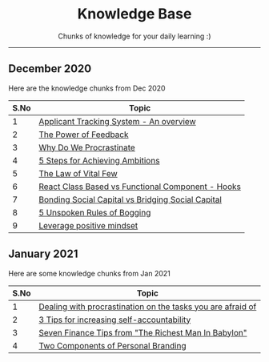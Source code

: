 <h1 align="center">Knowledge Base</h1>

<p align="center">Chunks of knowledge for your daily learning :)</p>

***

## December 2020

Here are the knowledge chunks from Dec 2020

| S.No   |      Topic      |
|--------|-----------------|
| 1      | [Applicant Tracking System - An overview](./Dec2020/1/) | 
| 2      | [The Power of Feedback](./Dec2020/2/) | 
| 3      | [Why Do We Procrastinate](./Dec2020/3/) |
| 4      | [5 Steps for Achieving Ambitions](./Dec2020/4/) |
| 5      | [The Law of Vital Few](./Dec2020/5/) |
| 6      | [React Class Based vs Functional Component - Hooks](./Dec2020/6/) |
| 7      | [Bonding Social Capital vs Bridging Social Capital](./Dec2020/7/) |
| 8      | [5 Unspoken Rules of Bogging](./Dec2020/8/) |
| 9      | [Leverage positive mindset](./Dec2020/9/) |

## January 2021

Here are some knowledge chunks from Jan 2021

| S.No   |      Topic      |
|--------|-----------------|
| 1      | [Dealing with procrastination on the tasks you are afraid of](./Jan2021/1/) |
| 2      | [3 Tips for increasing self-accountability](./Jan2021/2/) |
| 3      | [Seven Finance Tips from "The Richest Man In Babylon"](./Jan2021/3/) |
| 4      | [Two Components of Personal Branding](./Jan2021/4/) |